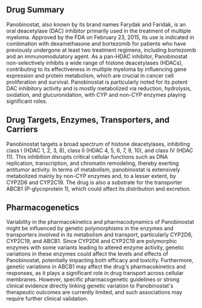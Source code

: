 ## Drug Summary
Panobinostat, also known by its brand names Farydak and Faridak, is an oral deacetylase (DAC) inhibitor primarily used in the treatment of multiple myeloma. Approved by the FDA on February 23, 2015, its use is indicated in combination with dexamethasone and bortezomib for patients who have previously undergone at least two treatment regimens, including bortezomib and an immunomodulatory agent. As a pan-HDAC inhibitor, Panobinostat non-selectively inhibits a wide range of histone deacetylases (HDACs), contributing to its effectiveness in multiple myeloma by influencing gene expression and protein metabolism, which are crucial in cancer cell proliferation and survival. Panobinostat is particularly noted for its potent DAC inhibitory activity and is mostly metabolized via reduction, hydrolysis, oxidation, and glucuronidation, with CYP and non-CYP enzymes playing significant roles.

## Drug Targets, Enzymes, Transporters, and Carriers
Panobinostat targets a broad spectrum of histone deacetylases, inhibiting class I (HDAC 1, 2, 3, 8), class II (HDAC 4, 5, 6, 7, 9, 10), and class IV (HDAC 11). This inhibition disrupts critical cellular functions such as DNA replication, transcription, and chromatin remodeling, thereby exerting antitumor activity. In terms of metabolism, panobinostat is extensively metabolized mainly by non-CYP enzymes and, to a lesser extent, by CYP2D6 and CYP2C19. The drug is also a substrate for the transporter ABCB1 (P-glycoprotein 1), which could affect its distribution and excretion.

## Pharmacogenetics
Variability in the pharmacokinetics and pharmacodynamics of Panobinostat might be influenced by genetic polymorphisms in the enzymes and transporters involved in its metabolism and transport, particularly CYP2D6, CYP2C19, and ABCB1. Since CYP2D6 and CYP2C19 are polymorphic enzymes with some variants leading to altered enzyme activity, genetic variations in these enzymes could affect the levels and effects of Panobinostat, potentially impacting both efficacy and toxicity. Furthermore, genetic variations in ABCB1 may affect the drug's pharmacokinetics and responses, as it plays a significant role in drug transport across cellular membranes. However, specific pharmacogenetic guidelines or strong clinical evidence directly linking genetic variation to Panobinostat's therapeutic outcomes are currently limited, and such associations may require further clinical validation.